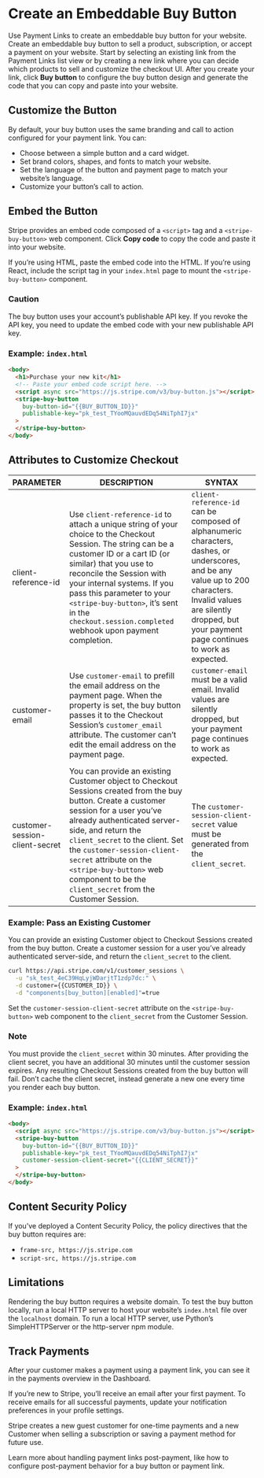 # Create an Embeddable Buy Button

Use Payment Links to create an embeddable buy button for your website. Create an embeddable buy button to sell a product, subscription, or accept a payment on your website. Start by selecting an existing link from the Payment Links list view or by creating a new link where you can decide which products to sell and customize the checkout UI. After you create your link, click **Buy button** to configure the buy button design and generate the code that you can copy and paste into your website.

## Customize the Button

By default, your buy button uses the same branding and call to action configured for your payment link. You can:

- Choose between a simple button and a card widget.
- Set brand colors, shapes, and fonts to match your website.
- Set the language of the button and payment page to match your website’s language.
- Customize your button’s call to action.

## Embed the Button

Stripe provides an embed code composed of a `<script>` tag and a `<stripe-buy-button>` web component. Click **Copy code** to copy the code and paste it into your website.

If you’re using HTML, paste the embed code into the HTML. If you’re using React, include the script tag in your `index.html` page to mount the `<stripe-buy-button>` component.

### Caution

The buy button uses your account’s publishable API key. If you revoke the API key, you need to update the embed code with your new publishable API key.

### Example: `index.html`

```html
<body>
  <h1>Purchase your new kit</h1>
  <!-- Paste your embed code script here. -->
  <script async src="https://js.stripe.com/v3/buy-button.js"></script>
  <stripe-buy-button
    buy-button-id="{{BUY_BUTTON_ID}}"
    publishable-key="pk_test_TYooMQauvdEDq54NiTphI7jx"
  >
  </stripe-buy-button>
</body>
```

## Attributes to Customize Checkout

| PARAMETER                      | DESCRIPTION                                                                                                                                                                                                                                                                                                                                                                   | SYNTAX                                                                                                                                                                                                                     |
| ------------------------------ | ----------------------------------------------------------------------------------------------------------------------------------------------------------------------------------------------------------------------------------------------------------------------------------------------------------------------------------------------------------------------------- | -------------------------------------------------------------------------------------------------------------------------------------------------------------------------------------------------------------------------- |
| client-reference-id            | Use `client-reference-id` to attach a unique string of your choice to the Checkout Session. The string can be a customer ID or a cart ID (or similar) that you use to reconcile the Session with your internal systems. If you pass this parameter to your `<stripe-buy-button>`, it’s sent in the `checkout.session.completed` webhook upon payment completion.              | `client-reference-id` can be composed of alphanumeric characters, dashes, or underscores, and be any value up to 200 characters. Invalid values are silently dropped, but your payment page continues to work as expected. |
| customer-email                 | Use `customer-email` to prefill the email address on the payment page. When the property is set, the buy button passes it to the Checkout Session’s `customer_email` attribute. The customer can’t edit the email address on the payment page.                                                                                                                                | `customer-email` must be a valid email. Invalid values are silently dropped, but your payment page continues to work as expected.                                                                                          |
| customer-session-client-secret | You can provide an existing Customer object to Checkout Sessions created from the buy button. Create a customer session for a user you’ve already authenticated server-side, and return the `client_secret` to the client. Set the `customer-session-client-secret` attribute on the `<stripe-buy-button>` web component to be the `client_secret` from the Customer Session. | The `customer-session-client-secret` value must be generated from the `client_secret`.                                                                                                                                     |

### Example: Pass an Existing Customer

You can provide an existing Customer object to Checkout Sessions created from the buy button. Create a customer session for a user you’ve already authenticated server-side, and return the `client_secret` to the client.

```sh
curl https://api.stripe.com/v1/customer_sessions \
  -u "sk_test_4eC39HqLyjWDarjtT1zdp7dc:" \
  -d customer={{CUSTOMER_ID}} \
  -d "components[buy_button][enabled]"=true
```

Set the `customer-session-client-secret` attribute on the `<stripe-buy-button>` web component to the `client_secret` from the Customer Session.

### Note

You must provide the `client_secret` within 30 minutes. After providing the client secret, you have an additional 30 minutes until the customer session expires. Any resulting Checkout Sessions created from the buy button will fail. Don’t cache the client secret, instead generate a new one every time you render each buy button.

### Example: `index.html`

```html
<body>
  <script async src="https://js.stripe.com/v3/buy-button.js"></script>
  <stripe-buy-button
    buy-button-id="{{BUY_BUTTON_ID}}"
    publishable-key="pk_test_TYooMQauvdEDq54NiTphI7jx"
    customer-session-client-secret="{{CLIENT_SECRET}}"
  >
  </stripe-buy-button>
</body>
```

## Content Security Policy

If you’ve deployed a Content Security Policy, the policy directives that the buy button requires are:

- `frame-src, https://js.stripe.com`
- `script-src, https://js.stripe.com`

## Limitations

Rendering the buy button requires a website domain. To test the buy button locally, run a local HTTP server to host your website’s `index.html` file over the `localhost` domain. To run a local HTTP server, use Python’s SimpleHTTPServer or the http-server npm module.

## Track Payments

After your customer makes a payment using a payment link, you can see it in the payments overview in the Dashboard.

If you’re new to Stripe, you’ll receive an email after your first payment. To receive emails for all successful payments, update your notification preferences in your profile settings.

Stripe creates a new guest customer for one-time payments and a new Customer when selling a subscription or saving a payment method for future use.

Learn more about handling payment links post-payment, like how to configure post-payment behavior for a buy button or payment link.
